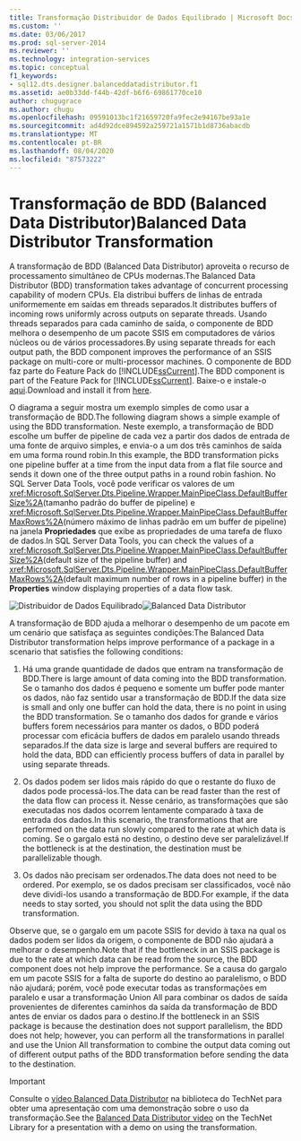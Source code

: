```yaml
---
title: Transformação Distribuidor de Dados Equilibrado | Microsoft Docs
ms.custom: ''
ms.date: 03/06/2017
ms.prod: sql-server-2014
ms.reviewer: ''
ms.technology: integration-services
ms.topic: conceptual
f1_keywords:
- sql12.dts.designer.balanceddatadistributor.f1
ms.assetid: ae0b33dd-f44b-42df-b6f6-69861770ce10
author: chugugrace
ms.author: chugu
ms.openlocfilehash: 09591013bc1f21659720fa9fec2e94167be93a1e
ms.sourcegitcommit: ad4d92dce894592a259721a1571b1d8736abacdb
ms.translationtype: MT
ms.contentlocale: pt-BR
ms.lasthandoff: 08/04/2020
ms.locfileid: "87573222"
---
```

# <a name="balanced-data-distributor-transformation"></a><span data-ttu-id="ad539-102">Transformação de BDD (Balanced Data Distributor)</span><span class="sxs-lookup"><span data-stu-id="ad539-102">Balanced Data Distributor Transformation</span></span>
  <span data-ttu-id="ad539-103">A transformação de BDD (Balanced Data Distributor) aproveita o recurso de processamento simultâneo de CPUs modernas.</span><span class="sxs-lookup"><span data-stu-id="ad539-103">The Balanced Data Distributor (BDD) transformation takes advantage of concurrent processing capability of modern CPUs.</span></span> <span data-ttu-id="ad539-104">Ela distribui buffers de linhas de entrada uniformemente em saídas em threads separados.</span><span class="sxs-lookup"><span data-stu-id="ad539-104">It distributes buffers of incoming rows uniformly across outputs on separate threads.</span></span> <span data-ttu-id="ad539-105">Usando threads separados para cada caminho de saída, o componente de BDD melhora o desempenho de um pacote SSIS em computadores de vários núcleos ou de vários processadores.</span><span class="sxs-lookup"><span data-stu-id="ad539-105">By using separate threads for each output path, the BDD component improves the performance of an SSIS package on multi-core or multi-processor machines.</span></span> <span data-ttu-id="ad539-106">O componente de BDD faz parte do Feature Pack do [!INCLUDE[ssCurrent](../../../includes/sscurrent-md.md)].</span><span class="sxs-lookup"><span data-stu-id="ad539-106">The BDD component is part of the Feature Pack for [!INCLUDE[ssCurrent](../../../includes/sscurrent-md.md)].</span></span> <span data-ttu-id="ad539-107">Baixe-o e instale-o [aqui](https://go.microsoft.com/fwlink/p/?LinkId=391999).</span><span class="sxs-lookup"><span data-stu-id="ad539-107">Download and install it from [here](https://go.microsoft.com/fwlink/p/?LinkId=391999).</span></span>  
  
 <span data-ttu-id="ad539-108">O diagrama a seguir mostra um exemplo simples de como usar a transformação de BDD.</span><span class="sxs-lookup"><span data-stu-id="ad539-108">The following diagram shows a simple example of using the BDD transformation.</span></span> <span data-ttu-id="ad539-109">Neste exemplo, a transformação de BDD escolhe um buffer de pipeline de cada vez a partir dos dados de entrada de uma fonte de arquivo simples, e envia-o a um dos três caminhos de saída em uma forma round robin.</span><span class="sxs-lookup"><span data-stu-id="ad539-109">In this example, the BDD transformation picks one pipeline buffer at a time from the input data from a flat file source and sends it down one of the three output paths in a round robin fashion.</span></span> <span data-ttu-id="ad539-110">No SQL Server Data Tools, você pode verificar os valores de um <xref:Microsoft.SqlServer.Dts.Pipeline.Wrapper.MainPipeClass.DefaultBufferSize%2A>(tamanho padrão do buffer de pipeline) e <xref:Microsoft.SqlServer.Dts.Pipeline.Wrapper.MainPipeClass.DefaultBufferMaxRows%2A>(número máximo de linhas padrão em um buffer de pipeline) na janela **Propriedades** que exibe as propriedades de uma tarefa de fluxo de dados.</span><span class="sxs-lookup"><span data-stu-id="ad539-110">In SQL Server Data Tools, you can check the values of a <xref:Microsoft.SqlServer.Dts.Pipeline.Wrapper.MainPipeClass.DefaultBufferSize%2A>(default size of the pipeline buffer) and <xref:Microsoft.SqlServer.Dts.Pipeline.Wrapper.MainPipeClass.DefaultBufferMaxRows%2A>(default maximum number of rows in a pipeline buffer) in the **Properties** window displaying properties of a data flow task.</span></span>  
  
 <span data-ttu-id="ad539-111">![Distribuidor de Dados Equilibrado](../../media/balanceddatadistributor.JPG "Balanced Data Distributor")</span><span class="sxs-lookup"><span data-stu-id="ad539-111">![Balanced Data Distributor](../../media/balanceddatadistributor.JPG "Balanced Data Distributor")</span></span>  
  
 <span data-ttu-id="ad539-112">A transformação de BDD ajuda a melhorar o desempenho de um pacote em um cenário que satisfaça as seguintes condições:</span><span class="sxs-lookup"><span data-stu-id="ad539-112">The Balanced Data Distributor transformation helps improve performance of a package in a scenario that satisfies the following conditions:</span></span>  
  
1.  <span data-ttu-id="ad539-113">Há uma grande quantidade de dados que entram na transformação de BDD.</span><span class="sxs-lookup"><span data-stu-id="ad539-113">There is large amount of data coming into the BDD transformation.</span></span> <span data-ttu-id="ad539-114">Se o tamanho dos dados é pequeno e somente um buffer pode manter os dados, não faz sentido usar a transformação de BDD.</span><span class="sxs-lookup"><span data-stu-id="ad539-114">If the data size is small and only one buffer can hold the data, there is no point in using the BDD transformation.</span></span> <span data-ttu-id="ad539-115">Se o tamanho dos dados for grande e vários buffers forem necessários para manter os dados, o BDD poderá processar com eficácia buffers de dados em paralelo usando threads separados.</span><span class="sxs-lookup"><span data-stu-id="ad539-115">If the data size is large and several buffers are required to hold the data, BDD can efficiently process buffers of data in parallel by using separate threads.</span></span>  
  
2.  <span data-ttu-id="ad539-116">Os dados podem ser lidos mais rápido do que o restante do fluxo de dados pode processá-los.</span><span class="sxs-lookup"><span data-stu-id="ad539-116">The data can be read faster than the rest of the data flow can process it.</span></span> <span data-ttu-id="ad539-117">Nesse cenário, as transformações que são executadas nos dados ocorrem lentamente comparado à taxa de entrada dos dados.</span><span class="sxs-lookup"><span data-stu-id="ad539-117">In this scenario, the transformations that are performed on the data run slowly compared to the rate at which data is coming.</span></span> <span data-ttu-id="ad539-118">Se o gargalo está no destino, o destino deve ser paralelizável.</span><span class="sxs-lookup"><span data-stu-id="ad539-118">If the bottleneck is at the destination, the destination must be parallelizable though.</span></span>  
  
3.  <span data-ttu-id="ad539-119">Os dados não precisam ser ordenados.</span><span class="sxs-lookup"><span data-stu-id="ad539-119">The data does not need to be ordered.</span></span> <span data-ttu-id="ad539-120">Por exemplo, se os dados precisam ser classificados, você não deve dividi-los usando a transformação de BDD.</span><span class="sxs-lookup"><span data-stu-id="ad539-120">For example, if the data needs to stay sorted, you should not split the data using the BDD transformation.</span></span>  
  
 <span data-ttu-id="ad539-121">Observe que, se o gargalo em um pacote SSIS for devido à taxa na qual os dados podem ser lidos da origem, o componente de BDD não ajudará a melhorar o desempenho.</span><span class="sxs-lookup"><span data-stu-id="ad539-121">Note that if the bottleneck in an SSIS package is due to the rate at which data can be read from the source, the BDD component does not help improve the performance.</span></span> <span data-ttu-id="ad539-122">Se a causa do gargalo em um pacote SSIS for a falta de suporte do destino ao paralelismo, o BDD não ajudará; porém, você pode executar todas as transformações em paralelo e usar a transformação Union All para combinar os dados de saída provenientes de diferentes caminhos da saída da transformação de BDD antes de enviar os dados para o destino.</span><span class="sxs-lookup"><span data-stu-id="ad539-122">If the bottleneck in an SSIS package is because the destination does not support parallelism, the BDD does not help; however, you can perform all the transformations in parallel and use the Union All transformation to combine the output data coming out of different output paths of the BDD transformation before sending the data to the destination.</span></span>  
  
> [!IMPORTANT]  
>  <span data-ttu-id="ad539-123"> Consulte o [vídeo Balanced Data Distributor](https://go.microsoft.com/fwlink/?LinkID=226278) na biblioteca do TechNet para obter uma apresentação com uma demonstração sobre o uso da transformação.</span><span class="sxs-lookup"><span data-stu-id="ad539-123">See the [Balanced Data Distributor video](https://go.microsoft.com/fwlink/?LinkID=226278) on the TechNet Library for a presentation with a demo on using the transformation.</span></span>  
  
  
